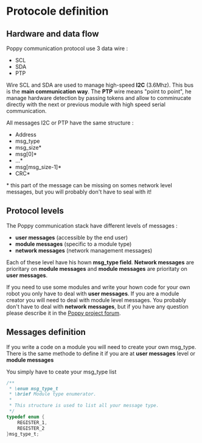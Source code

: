 Protocole definition
====================

Hardware and data flow
----------------------

Poppy communication protocol use 3 data wire :

 - SCL
 - SDA
 - PTP

Wire SCL and SDA are used to manage high-speed **I2C** (3.6Mhz). This bus is the **main communication way**. The **PTP** wire means "point to point", he manage hardware detection by passing tokens and allow to comminucate directly with the next or previous module with high speed serial communication.

All messages I2C or PTP have the same structure :

 - Address
 - msg_type
 - msg_size*
 - msg[0]*
 - ...*
 - msg[msg_size-1]*
 - CRC*

\* this part of the message can be missing on somes network level messages, but you will probably don't have to seal with it!

Protocol levels
---------------

The Poppy communication stack have different levels of messages :

 - **user messages** (accessible by the end user)
 - **module messages** (specific to a module type)
 - **network messages** (network management messages)

Each of these level have his hown **msg_type field**. **Network messages** are prioritary on **module messages** and **module messages** are prioritaty on **user messages**.

If you need to use some modules and write your hown code for your own robot you only have to deal with **user messages**.
If you are a module creator you will need to deal with module level messages.
You probably don't have to deal with **network messages**, but if you have any question please describe it in the [Poppy project forum](https://forum.poppy-project.org).

Messages definition
-------------------

If you write a code on a module you will need to create your own msg_type. There is the same methode to define it if you are at **user messages** level or **module messages**

You simply have to ceate your msg_type list

```c
/**
 * \enum msg_type_t
 * \brief Module type enumerator.
 *
 * This structure is used to list all your message type.
 */
typedef enum {
    REGISTER_1,
    REGISTER_2
}msg_type_t;
```
